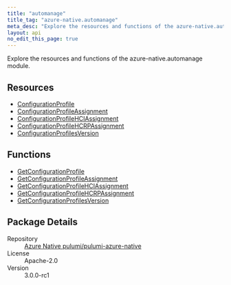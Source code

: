 ```yaml
---
title: "automanage"
title_tag: "azure-native.automanage"
meta_desc: "Explore the resources and functions of the azure-native.automanage module."
layout: api
no_edit_this_page: true
---
```


<!-- WARNING: this file was generated by Pulumi Docs Generator. -->
<!-- Do not edit by hand unless you're certain you know what you are doing! -->

Explore the resources and functions of the azure-native.automanage module.

<h2 id="resources">Resources</h2>
<ul class="api">
    <li><a href="configurationprofile/" title="ConfigurationProfile">ConfigurationProfile</a></li>
    <li><a href="configurationprofileassignment/" title="ConfigurationProfileAssignment">ConfigurationProfileAssignment</a></li>
    <li><a href="configurationprofilehciassignment/" title="ConfigurationProfileHCIAssignment">ConfigurationProfileHCIAssignment</a></li>
    <li><a href="configurationprofilehcrpassignment/" title="ConfigurationProfileHCRPAssignment">ConfigurationProfileHCRPAssignment</a></li>
    <li><a href="configurationprofilesversion/" title="ConfigurationProfilesVersion">ConfigurationProfilesVersion</a></li>
</ul>

<h2 id="functions">Functions</h2>
<ul class="api">
    <li><a href="getconfigurationprofile/" title="GetConfigurationProfile">GetConfigurationProfile</a></li>
    <li><a href="getconfigurationprofileassignment/" title="GetConfigurationProfileAssignment">GetConfigurationProfileAssignment</a></li>
    <li><a href="getconfigurationprofilehciassignment/" title="GetConfigurationProfileHCIAssignment">GetConfigurationProfileHCIAssignment</a></li>
    <li><a href="getconfigurationprofilehcrpassignment/" title="GetConfigurationProfileHCRPAssignment">GetConfigurationProfileHCRPAssignment</a></li>
    <li><a href="getconfigurationprofilesversion/" title="GetConfigurationProfilesVersion">GetConfigurationProfilesVersion</a></li>
</ul>

<h2 id="package-details">Package Details</h2>
<dl class="package-details">
	<dt>Repository</dt>
	<dd><a href="https://github.com/pulumi/pulumi-azure-native">Azure Native pulumi/pulumi-azure-native</a></dd>
	<dt>License</dt>
	<dd>Apache-2.0</dd>
	<dt>Version</dt>
	<dd>3.0.0-rc1</dd>
</dl>

